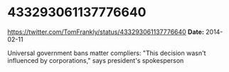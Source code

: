 # 433293061137776640
https://twitter.com/TomFrankly/status/433293061137776640
**Date:** 2014-02-11

Universal government bans matter compliers: "This decision wasn't influenced by corporations," says president's spokesperson
